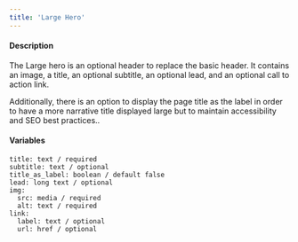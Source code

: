 ```yaml
---
title: 'Large Hero'
---
```

#### Description
The Large hero is an optional header to replace the basic header. It contains an image, a title, an optional subtitle, an optional lead, and an optional call to action link. 

Additionally, there is an option to display the page title as the label in order to have a more narrative title displayed large but to maintain accessibility and SEO best practices..

#### Variables
~~~
title: text / required
subtitle: text / optional
title_as_label: boolean / default false
lead: long text / optional
img:
  src: media / required
  alt: text / required
link:
  label: text / optional
  url: href / optional
~~~
